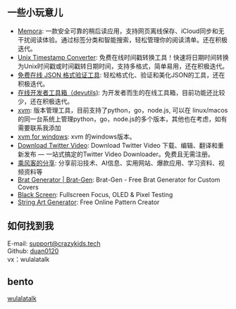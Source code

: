 ## 一些小玩意儿

- [Memora](https://www.memora.top): 一款安全可靠的稍后读应用，支持网页离线保存、iCloud同步和无干扰阅读体验。通过标签分类和智能搜索，轻松管理你的阅读清单。还在积极迭代。
- [Unix Timestamp Converter](https://github.com/devutils-online/timestamps): 免费在线时间戳转换工具！快速将日期时间转换为Unix时间戳或时间戳转日期时间，支持多格式，简单易用，还在积极迭代。
- [免费在线 JSON 格式验证工具](https://www.jsonify.top): 轻松格式化、验证和美化JSON的工具，还在积极迭代。
- [在线开发者工具箱（devutils)](https://www.devutils.top): 为开发者而生的在线工具箱，目前功能还比较少，还在积极迭代。
- [xvm](https://github.com/duan0120/xvm): 版本管理工具，目前支持了python，go，node.js, 可以在 linux/macos的同一台系统上管理python，go，node.js的多个版本，其他也在考虑，如有需要联系我添加
- [xvm for windows](https://github.com/duan0120/xvm-windows): xvm 的windows版本。
- [Download Twitter Video](https://github.com/devutils-online/twitterxvideo): Download Twitter Video 下载、编辑、翻译和重新发布 — 一站式搞定的Twitter Video Downloader。免费且无需注册。
- [乘风客的分享](https://crazykids.tech): 分享前沿技术、AI信息、实用网站、爆款应用、学习资料、视频资料等
- [Brat Generator | Brat-Gen](https://github.com/devutils-online/brat-gen): Brat-Gen - Free Brat Generator for Custom Covers
- [Black Screen](https://github.com/devutils-online/blackscreen): Fullscreen Focus, OLED & Pixel Testing
- [String Art Generator](https://github.com/devutils-online/stringartgenerator): Free Online Pattern Creator

## 如何找到我

E-mail: support@crazykids.tech  
Github: [duan0120](https://github.com/duan0120)  
vx：wulalatalk  

## bento
[wulalatalk](https://bento.me/wulalatalk)
